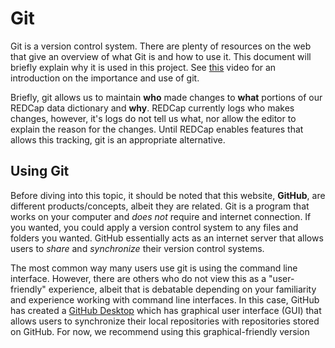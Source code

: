 # Git

Git is a version control system. There are plenty of resources on the web that
give an overview of what Git is and how to use it. This document will briefly
explain why it is used in this project. See
[this](https://git-scm.com/video/what-is-version-control) video for an
introduction on the importance and use of git.

Briefly, git allows us to maintain **who** made changes to **what** portions
of our REDCap data dictionary and **why**. REDCap currently logs who makes
changes, however, it's logs do not tell us what, nor allow the editor to
explain the reason for the changes. Until REDCap enables features that allows
this tracking, git is an appropriate alternative.

## Using Git

Before diving into this topic, it should be noted that this website,
**GitHub**, are different products/concepts, albeit they are related. Git is
a program that works on your computer and *does not* require and internet
connection. If you wanted, you could apply a version control system to any
files and folders you wanted. GitHub essentially acts as an internet server
that allows users to *share* and *synchronize* their version control systems.

The most common way many users use git is using the command line interface.
However, there are others who do not view this as a "user-friendly"
experience, albeit that is debatable depending on your familiarity and
experience working with command line interfaces. In this case, GitHub has
created a [GitHub Desktop](https://desktop.github.com) which has graphical
user interface (GUI) that allows users to synchronize their local repositories
with repositories stored on GitHub. For now, we recommend using this
graphical-friendly version

